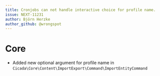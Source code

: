 ```yaml
---
title: Cronjobs can not handle interactive choice for profile name.  
issue: NEXT-11231
author: Björn Herzke  
author_github: @wrongspot  
---
```

# Core
*  Added new optional argument for profile name in `Cicada\Core\Content\ImportExport\Command\ImportEntityCommand`
